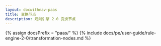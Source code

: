 ```yaml
---
layout: docwithnav-paas
title: 变换节点
description: 规则引擎 2.0 变换节点
---
```


{% assign docsPrefix = "paas/" %}
{% include docs/pe/user-guide/rule-engine-2-0/transformation-nodes.md %}